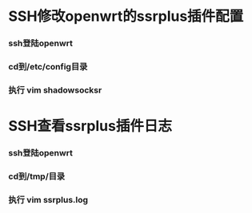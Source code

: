 #  SSH修改openwrt的ssrplus插件配置

###  ssh登陆openwrt

###  cd到/etc/config目录

###  执行 vim shadowsocksr



# SSH查看ssrplus插件日志

###  ssh登陆openwrt

###  cd到/tmp/目录

###  执行 vim ssrplus.log